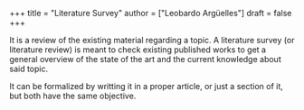 +++
title = "Literature Survey"
author = ["Leobardo Argüelles"]
draft = false
+++

It is a review of the existing material regarding a topic. A literature survey (or literature review)
is meant to check existing published works to get a general overview of the state of the art and the current
knowledge about said topic.

It can be formalized by writting it in a proper article, or just a section of it, but both have the same
objective.
